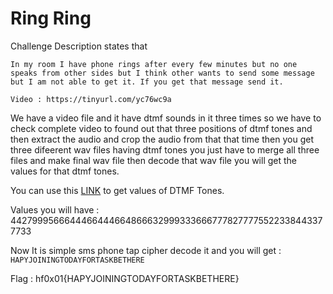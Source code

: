 # Ring Ring

Challenge Description states that 

`In my room I have phone rings after every few minutes but no one speaks from other sides but I think other wants to send some message but I am not able to get it. If you get that message send it.`

`Video : https://tinyurl.com/yc76wc9a`


We have a video file and it have dtmf sounds in it three times so we have to check complete video to found out that three positions of dtmf tones and then extract the audio and crop the audio from that that time then you get three difeerent wav files having dtmf tones you just have to merge all three files and make final wav file then decode that wav file you will get the values for that dtmf tones.


You can use this [LINK](http://dialabc.com/sound/detect/) to get values of DTMF Tones.

Values you will have : 44279995666444664446648666329993336667778277775522338443377733


Now It is simple sms phone tap cipher decode it and you will get : `HAPYJOININGTODAYFORTASKBETHERE`


Flag : hf0x01{HAPYJOININGTODAYFORTASKBETHERE}



